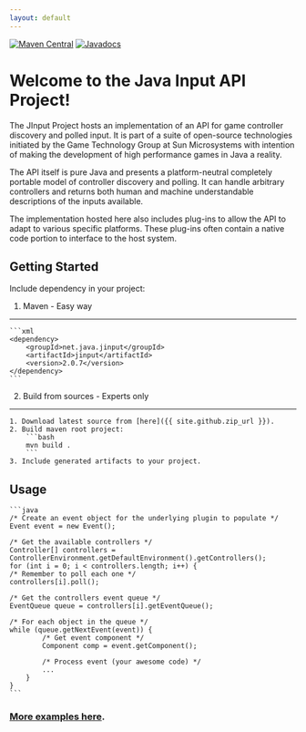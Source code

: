 ```yaml
---
layout: default
---
```

[![Maven Central](https://img.shields.io/maven-central/v/net.java.jinput/jinput.svg)](https://maven-badges.herokuapp.com/maven-central/net.java.jinput/jinput)
[![Javadocs](http://www.javadoc.io/badge/net.java.jinput/jinput.svg)](http://www.javadoc.io/doc/net.java.jinput/jinput)

# Welcome to the Java Input API Project!

<p>The JInput Project hosts an implementation of an API for game controller
discovery and polled input.  It is part of a suite of open-source technologies
initiated by the Game Technology Group at Sun Microsystems with intention of
making the development of high performance games in Java a reality.</p>
<p>The API itself is pure Java and presents a platform-neutral
completely portable model of controller discovery and polling.
It can handle arbitrary controllers and returns both human and
machine understandable descriptions of the inputs available.</p>
<p>The implementation hosted here also includes plug-ins to allow
the API to adapt to various specific platforms.  These plug-ins
often contain a native code portion to interface to the host system.
</p>

## Getting Started

Include dependency in your project:

1. Maven - Easy way
-----
    ```xml
    <dependency>
        <groupId>net.java.jinput</groupId>
        <artifactId>jinput</artifactId>
        <version>2.0.7</version>
    </dependency>
    ```

2. Build from sources - Experts only
-----
    1. Download latest source from [here]({{ site.github.zip_url }}).
    2. Build maven root project:
        ```bash
        mvn build .
        ```
    3. Include generated artifacts to your project.

## Usage

    ```java
    /* Create an event object for the underlying plugin to populate */
    Event event = new Event();

    /* Get the available controllers */
    Controller[] controllers = ControllerEnvironment.getDefaultEnvironment().getControllers();
    for (int i = 0; i < controllers.length; i++) {
	/* Remember to poll each one */
	controllers[i].poll();

	/* Get the controllers event queue */
	EventQueue queue = controllers[i].getEventQueue();

	/* For each object in the queue */
	while (queue.getNextEvent(event)) {
            /* Get event component */
            Component comp = event.getComponent();

            /* Process event (your awesome code) */
            ...
        }
    }
    ```

### [More examples here](https://github.com/jinput/jinput/tree/master/examples/src/main/java/net/java/games/input/example).
